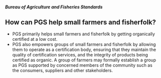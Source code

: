 ##### Bureau of Agriculture and Fisheries Standards

## How can PGS help small farmers and fisherfolk?


 - PGS primarily helps small farmers and fisherfolk by getting organically certified at a low cost.  
 - PGS also empowers groups of small farmers and fisherfolk by allowing them to operate as a certification body, ensuring that they maintain the quality of certification services, and the integrity of products being certified as organic. A group of farmers may formally establish a group as PGS supported by concerned members of the community such as the consumers, suppliers and other stakeholders.
